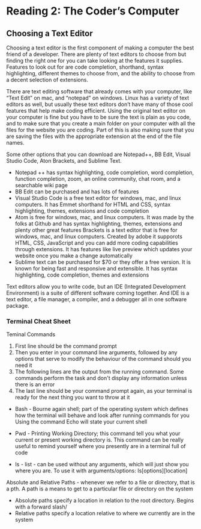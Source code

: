 # Reading 2: The Coder’s Computer
## Choosing a Text Editor

Choosing a text editor is the first component of making a computer the best friend of a developer. There are plenty of text editors to choose from but finding the right one for you can take looking at the features it supplies. Features to look out for are code completion, shorthand, syntax highlighting, different themes to choose from, and the ability to choose from a decent selection of extensions.

There are text editing software that already comes with your computer, like “Text Edit” on mac, and “notepad” on windows. Linux has a variety of text editors as well, but usually these text editors don’t have many of those cool features that help make coding efficient. Using the original text editor on your computer is fine but you have to be sure the text is plain as you code, and to make sure that you create a main folder on your computer with all the files for the website you are coding. Part of this is also making sure that you are saving the files with the appropriate extension at the end of the file names. 

Some other options that you can download are Notepad++, BB Edit, Visual Studio Code, Aton Brackets, and Sublime Text.

- Notepad ++ has syntax highlighting, code completion, word completion, function completion, zoom, an online community, chat room, and a searchable wiki page
- BB Edit can be purchased and has lots of features
- Visual Studio Code is a free text editor for windows, mac, and linux computers. It has Emmet shorthand for HTML and CSS, syntax highlighting, themes, extensions and code completion
- Atom is free for windows, mac, and linux computers. It was made by the folks at Github and has syntax highlighting, themes, extensions and plenty other great features
Brackets is a text editor that is free for windows, mac, and linux computers. Created by adobe it supporots HTML, CSS, JavaScript and you can add more coding capabilities through extensions. It has features like live preview which updates your website once you make a change automatically
- Sublime text can be purchased for $70 or they offer a free version. It is known for being fast and responsive and extensible. It has syntax highlighting, code completion, themes and extensions

Text editors allow you to write code, but an IDE (Integrated Development Environment) is a suite of different software coming together. And IDE is a text editor, a file manager, a compiler, and a debugger all in one software package. 

### Terminal Cheat Sheet
Teminal Commands
1. First line should be the command prompt
  1. Then you enter in your command line arguments, followed by any options that serve to modify the behaviour of the command should you need it
  2. The following lines are the output from the running command. Some commands perform the task and don't display any information unless there is an error
2. The last line should be your command prompt again, as your terminal is ready for the next thing you want to throw at it
* Bash - Bourne again shell; part of the operating system which defines how the terminal will behave and look after running commands for you
Using the command Echo will state your current shell

* Pwd - Printing Working Directory; this command tell you what your current or present working directory is. This command can be really useful to remind yourself where you presently are in a terminal full of code
* Is - list - can be used without any arguments, which will just show you where you are. To use it with arguments/options: Is[options][location]

Absolute and Relative Paths - whenever we refer to a file or directory, that is a pth. A path is a means to get to a particular file or directory on the system

- Absolute paths specify a location in relation to the root directory. Begins with a forward slash/
- Relative paths specify a location relative to where we currently are in the system

